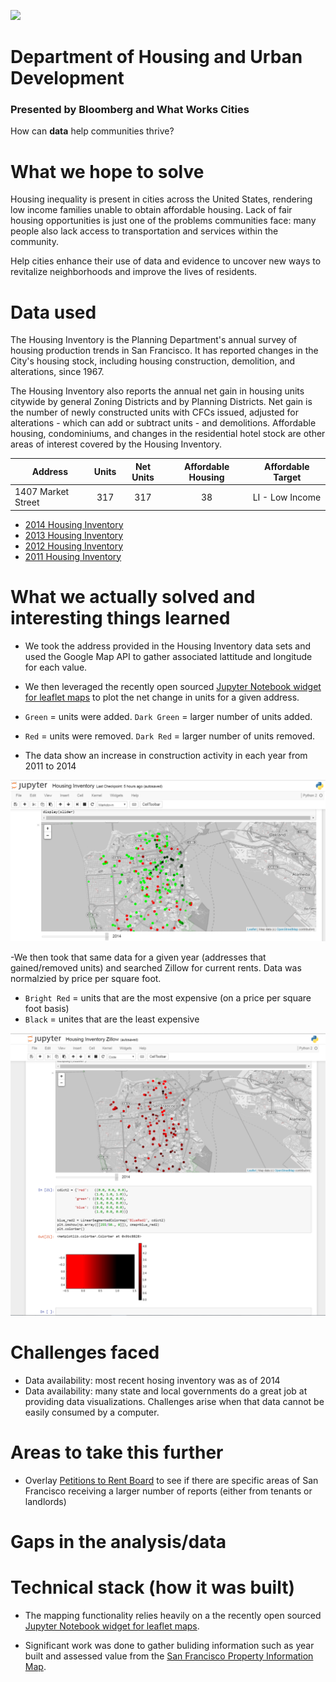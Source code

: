 ![](https://horseradish.s3.amazonaws.com/CACHE/images/photos/66/7f/42bf3e704747/image-54e7656359e25-default-800.png)

# Department of Housing and Urban Development
### Presented by Bloomberg and What Works Cities
How can **data** help communities thrive?

# What we hope to solve
Housing inequality is present in cities across the United States, rendering low income families unable to obtain affordable housing. Lack of fair housing opportunities is just one of the problems communities face: many people also lack access to transportation and services within the community.

Help cities enhance their use of data and evidence to uncover new ways to revitalize neighborhoods and improve the lives of residents.

# Data used
The Housing Inventory is the Planning Department's annual survey of housing production trends in San Francisco. It has reported changes in the City's housing stock, including housing construction, demolition, and alterations, since 1967. 

The Housing Inventory also reports the annual net gain in housing units citywide by general Zoning Districts and by Planning Districts. Net gain is the number of newly constructed units with CFCs issued, adjusted for alterations - which can add or subtract units - and demolitions. Affordable housing, condominiums, and changes in the residential hotel stock are other areas of interest covered by the Housing Inventory. 

| Address            | Units | Net Units | Affordable Housing | Affordable Target|
| ------------------ |:-----:|:---------:|:------------------:|------------------|
| 1407 Market Street | 317   | 317       | 38                 | LI - Low Income  |


- [2014 Housing Inventory](https://data.sfgov.org/Housing-and-Buildings/2014-Housing-Inventory/pucn-j93j)
- [2013 Housing Inventory](https://data.sfgov.org/Housing-and-Buildings/2013-Housing-Inventory/e7d3-dxh5)
- [2012 Housing Inventory](https://data.sfgov.org/Housing-and-Buildings/2012-Housing-Inventory/4xa2-t52k)
- [2011 Housing Inventory](https://data.sfgov.org/Housing-and-Buildings/2011-Housing-Inventory/mpcm-79w2)

# What we actually solved and interesting things learned

- We took the address provided in the Housing Inventory data sets and used the Google Map API to gather associated lattitude and longitude for each value. 
- We then leveraged the recently open sourced [Jupyter Notebook widget for leaflet maps](https://github.com/ellisonbg/ipyleaflet) to plot the net change in units for a given address. 

- `Green` = units were added. `Dark Green` = larger number of units added.
- `Red` = units were removed. `Dark Red` = larger number of units removed.

- The data show an increase in construction activity in each year from 2011 to 2014

![](net_change_graph.png)

-We then took that same data for a given year (addresses that gained/removed units) and searched Zillow for current rents. Data was normalzied by price per square foot.

- `Bright Red` = units that are the most expensive (on a price per square foot basis)
- `Black` = unites that are the least expensive

![](zillow_pricing.png)






# Challenges faced

 - Data availability: most recent hosing inventory was as of 2014
 - Data availability: many state and local governments do a great job at providing data visualizations. Challenges arise when that data cannot be easily consumed by a computer. 

# Areas to take this further

- Overlay [Petitions to Rent Board](https://data.sfgov.org/Housing-and-Buildings/Petitions-to-the-Rent-Board/6swy-cmkq) to see if there are specific areas of San Francisco receiving a larger number of reports (either from tenants or landlords)


# Gaps in the analysis/data

# Technical stack (how it was built)

- The mapping functionality relies heavily on a the recently open sourced [Jupyter Notebook widget for leaflet maps](https://github.com/ellisonbg/ipyleaflet).

- Significant work was done to gather buliding information such as year built and assessed value from the [San Francisco Property Information Map](http://propertymap.sfplanning.org/).


